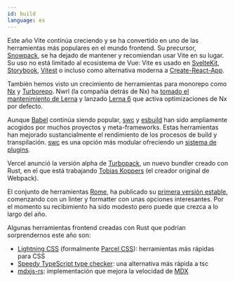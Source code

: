 ```yaml
---
id: build
language: es
---
```


Este año Vite continúa creciendo y se ha convertido en uno de las herramientas más populares en el mundo frontend. Su precursor, [Snowpack](https://www.snowpack.dev/), se ha dejado de mantener y recomiendan usar Vite en su lugar. Su uso no está limitado al ecosistema de Vue: Vite es usado en [SvelteKit](https://kit.svelte.dev/), [Storybook](https://storybook.js.org/blog/first-class-vite-support-in-storybook/), [Vitest](https://vitest.dev/) o incluso como alternativa moderna a [Create-React-App](https://create-react-app.dev/).

También hemos visto un crecimiento de herramientas para monorepo como [Nx](https://nx.dev/) y [Turborepo](https://turbo.build/repo). Nwrl (la compañía detrás de Nx) ha [tomado el mantenimiento de Lerna](https://blog.nrwl.io/lerna-is-dead-long-live-lerna-61259f97dbd9) y lanzado [Lerna 6](https://blog.nrwl.io/lerna-reborn-whats-new-in-v6-10aec6e9091c) que activa optimizaciones de Nx por defecto.  

Aunque [Babel](https://babeljs.io/) continúa siendo popular, [swc](https://swc.rs/) y [esbuild](https://esbuild.github.io/) han sido ampliamente acogidos por muchos proyectos y meta-frameworks. Estas herramientas han mejorado sustancialmente el rendimiento de los procesos de build y transpilación. [swc](https://swc.rs/) es una opción más modular ofreciendo un [sistema de plugins](https://swc.rs/docs/plugin/ecmascript/getting-started).

Vercel anunció la versión alpha de [Turbopack](https://turbo.build/pack), un nuevo bundler creado con Rust, en el que está trabajando [Tobias Koppers](https://twitter.com/wSokra) (el creador original de Webpack).

El conjunto de herramientas [Rome](https://rome.tools/), ha publicado su [primera versión estable](https://rome.tools/blog/2022/11/08/rome-10/), comenzando con un linter y formatter con unas opciones interesantes. Por el momento su recibimiento ha sido modesto pero puede que crezca a lo largo del año. 

Algunas herramientas frontend creadas con Rust que podrían sorprendernos este año son:
- [Lightning CSS](https://lightningcss.dev/) (formalmente [Parcel CSS](https://parceljs.org/blog/parcel-css/)): herramientas más rápidas para CSS
- [Speedy TypeScript type checker](https://github.com/dudykr/stc): una alternativa más rápida a tsc
- [mdxjs-rs](https://github.com/wooorm/mdxjs-rs): implementación que mejora la velocidad de [MDX](https://mdxjs.com/)